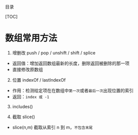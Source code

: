 目录

[TOC]

# 数组常用方法
1. 增删改 push / pop / unshift / shift / splice
  - 返回值：增加返回数组最新的长度，删除返回被删除的那一项
  - 直接修改原数组
2. 位置 indexOf / lastIndexOf
  - 作用：检测给定项在在数组中`第一次`或者`最后一次`出现位置的索引
  - 返回：`index 或 -1`

3. includes()

4. 截取 slice()
  - slice(n,m) 截取从索引 n 到 m，`不包含末尾`